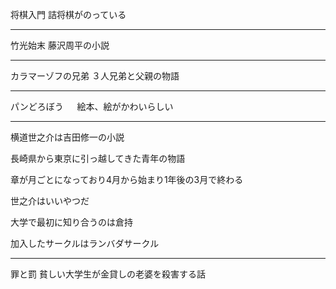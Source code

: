 将棋入門
詰将棋がのっている

---
竹光始末
藤沢周平の小説

---
カラマーゾフの兄弟
  ３人兄弟と父親の物語

---
パンどろぼう 　
  絵本、絵がかわいらしい

---
横道世之介は吉田修一の小説

長崎県から東京に引っ越してきた青年の物語

章が月ごとになっており4月から始まり1年後の3月で終わる

世之介はいいやつだ

大学で最初に知り合うのは倉持

加入したサークルはランバダサークル

---
罪と罰
  貧しい大学生が金貸しの老婆を殺害する話
